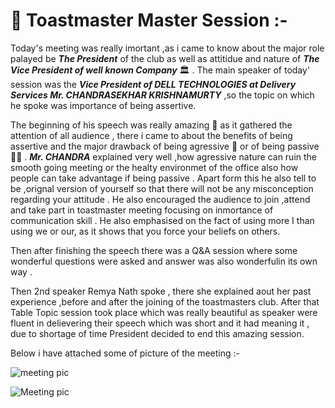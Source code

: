 # 🙂 Toastmaster Master Session :- 

Today's meeting was really imortant ,as i came to know about the major role palayed be ***The President*** of the club as well as attitidue and nature of ***The Vice President of well known Company*** 🏛️ . The main speaker of today' session was the ***Vice President of DELL TECHNOLOGIES at Delivery Services Mr. CHANDRASEKHAR KRISHNAMURTY*** ,so the topic on which he spoke was importance of being assertive.


The beginning of his speech was really amazing 🤩 as it gathered the attention of all audience , there i came to about the benefits of being assertive and the major drawback of being agressive 🤬 or of being passive 🤷‍♂️ . ***Mr. CHANDRA*** explained very well ,how agressive nature can ruin the smooth going meeting or the healty environmet of the office also how people can take advantage if being passive . Apart form this he also tell to be ,orignal version of yourself so that there will not be any misconception regarding your attitude . He also encouraged the audience to join ,attend and take part in toastmaster meeting focusing on inmortance of communication skill . He also emphasised on the fact of using more I than using we or our, as it shows that you force your beliefs on others.

Then after finishing the speech there was a Q&A session where some wonderful questions were asked and answer was also wonderfulin its own way .

Then 2nd speaker Remya Nath spoke , there she explained aout her past experience ,before and after the joining of the toastmasters club. After that Table Topic session took place which was really beautiful as speaker were fluent in delievering their speech which was short and it had meaning it , due to shortage of time President decided to end this amazing session.

Below i have attached some of picture of the meeting :-

![meeting pic ](https://user-images.githubusercontent.com/85029234/129941601-ab655517-f46b-49db-a474-4e242e2a8401.jpg)

![Meeting pic](https://user-images.githubusercontent.com/85029234/129758786-73429ace-7420-40b7-92de-b56cce577a0d.png)
